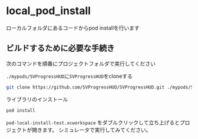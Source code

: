 # local_pod_install
ローカルフォルダにあるコードからpod installを行います

## ビルドするために必要な手続き

次のコマンドを順番にプロジェクトフォルダで実行してください

`./mypods/SVProgressHUD`に`SVProgressHUD`をcloneする
```bash
git clone https://github.com/SVProgressHUD/SVProgressHUD.git ./mypods/SVProgressHUD
```

ライブラリのインストール
```bash
pod install
```

`pod-local-install-test.xcworkspace`
をダブルクリックして立ち上げるとプロジェクトが開きます。
シミュレータで実行してみてください。
